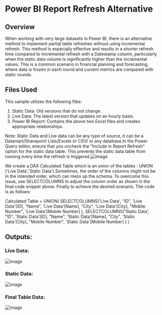 # Power BI Report Refresh Alternative

## Overview
When working with very large datasets in Power BI, there is an alternative method to implement partial table refreshes without using incremental refresh. This method is especially effective and results in a shorter refresh time compared to incremental refresh with a Datestamp column, particularly when the static data volume is significantly higher than the incremental values. This is a common scenario in financial planning and forecasting, where data is frozen in each round and current metrics are compared with static rounds.

## Files Used
This sample utilizes the following files:

1.  Static Data: Old versions that do not change.
2.  Live Data: The latest version that updates on an hourly basis.
3.  Power BI Report: Contains the above two Excel files and creates appropriate relationships.

Note:
Static Data and Live data can be any type of source, it can be a Datamart/Sharepoint Lists/Excels or CSV/ or any database.In the Power Query editor, ensure that you uncheck the "Include in Report Refresh" option for the static data table. This prevents the static data table from running every time the refresh is triggered.![image](https://github.com/saurav2267/PBI-Report-Refresh/assets/55321375/f11024c6-e1a9-407b-9e50-788beb6dfdd5)

We create a DAX Calculated Table which is an union of the tables : UNION ('Live Data','Static Data').Sometimes, the order of the columns might not be in the intended order, which can mess up the schema. To overcome this issue, use SELECTCOLUMNS to adjust the column order as shown in the final code snippet above.
Finally to achieve the desired scenario. The code is as follows:

Calculated Table = 
UNION(
    SELECTCOLUMNS('Live Data',
        "ID", 'Live Data'[ID],
        "Name", 'Live Data'[Name],
        "City", 'Live Data'[City],
        "Mobile Number", 'Live Data'[Mobile Number]
    ),
    SELECTCOLUMNS('Static Data',
        "ID", 'Static Data'[ID],
        "Name", 'Static Data'[Name],
        "City", 'Static Data'[City],
        "Mobile Number", 'Static Data'[Mobile Number]
    )
)


## Outputs:

### Live Data:
![image](https://github.com/saurav2267/PBI-Report-Refresh/assets/55321375/a3fbb7ca-83ff-489c-8426-e34147a2b897)

### Static Data:
![image](https://github.com/saurav2267/PBI-Report-Refresh/assets/55321375/feaac42a-a5c5-4c20-93c3-418bae8ab592)

### Final Table Data:
![image](https://github.com/saurav2267/PBI-Report-Refresh/assets/55321375/c86d3ff6-795d-491e-a89a-5be21c05f48d)



